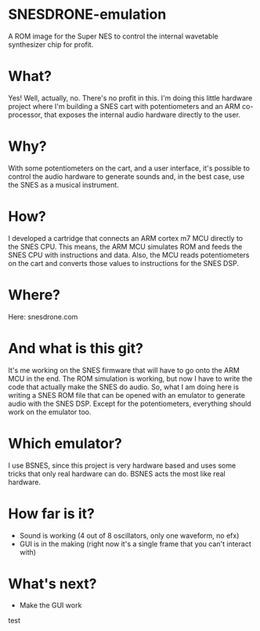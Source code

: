 # SNESDRONE-emulation
A ROM image for the Super NES to control the internal wavetable synthesizer chip for profit.

# What?
Yes! Well, actually, no. There's no profit in this. I'm doing this little hardware project where I'm building a SNES cart with potentiometers and an ARM co-processor, that exposes the internal audio hardware directly to the user.

# Why?
With some potentiometers on the cart, and a user interface, it's possible to control the audio hardware to generate sounds and, in the best case, use the SNES as a musical instrument.

# How?
I developed a cartridge that connects an ARM cortex m7 MCU directly to the SNES CPU. This means, the ARM MCU simulates ROM and feeds the SNES CPU with instructions and data. Also, the MCU reads potentiometers on the cart and converts those values to instructions for the SNES DSP.

# Where?
Here: snesdrone.com

# And what is this git?
It's me working on the SNES firmware that will have to go onto the ARM MCU in the end. The ROM simulation is working, but now I have to write the code that actually make the SNES do audio. So, what I am doing here is writing a SNES ROM file that can be opened with an emulator to generate audio with the SNES DSP. Except for the potentiometers, everything should work on the emulator too.

# Which emulator?
I use BSNES, since this project is very hardware based and uses some tricks that only real hardware can do. BSNES acts the most like real hardware.

# How far is it?
* Sound is working (4 out of 8 oscillators, only one waveform, no efx)
* GUI is in the making (right now it's a single frame that you can't interact with)

# What's next?
* Make the GUI work

test
